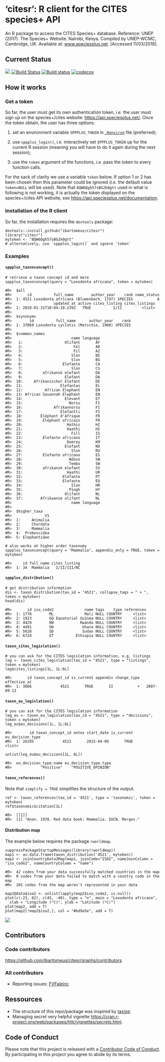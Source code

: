 ‘citesr’: R client for the CITES species+ API
=============================================

An R package to access the CITES Species+ database. Reference: UNEP
(2017). The Species+ Website. Nairobi, Kenya. Compiled by UNEP-WCMC,
Cambridge, UK. Available at: www.speciesplus.net. \[Accessed
11/03/2018\].

Current Status
--------------

![](https://img.shields.io/badge/citesr-InDevelopment-d7ae67.svg)
[![Build
Status](https://travis-ci.org/ibartomeus/citesr.svg?branch=master)](https://travis-ci.org/ibartomeus/citesr)
[![Build
status](https://ci.appveyor.com/api/projects/status/j8u04bwan0kqpn0f?svg=true)](https://ci.appveyor.com/project/KevCaz/citesr)
[![codecov](https://codecov.io/gh/ibartomeus/citesr/branch/master/graph/badge.svg)](https://codecov.io/gh/ibartomeus/citesr)

How it works
------------

### Get a token

So far, the user must get its own authentication token, *i.e.* the user
must sign up on the species+/cites website:
<https://api.speciesplus.net/>. Once the token obtain, the user has
three options:

1.  set an environment variable `SPPPLUS_TOKEN` in
    [`.Renviron`](https://stat.ethz.ch/R-manual/R-devel/library/base/html/Startup.html)
    file (preferred);

2.  use `sppplus_login()`, *i.e.* interactively set `SPPPLUS_TOKEN` up
    for the current R session (meaning you will have to do it again
    during the next session);

3.  use the `token` argument of the functions, *i.e.* pass the token to
    every function calls.

For the sack of clarity we use a variable `token` below. If option 1 or
2 has been chosen then this parameter could be ignored (*i.e.* the
default value `token=NULL` will be used). Note that `8QW6Qgh57sBG2k0gtt`
used in what is following is not working, it is actually the token
displayed on the species+/cites API website, see
<https://api.speciesplus.net/documentation>.

### Installation of the R client

So far, the installation requires the `devtools` package:

    devtools::install_github("ibartomeus/citesr")
    library("citesr")
    mytoken <- "8QW6Qgh57sBG2k0gtt"
    # alternatively, use `sppplus_login()` and ignore `token`

### Examples

#### `sppplus_taxonconcept()`

    # retrieve a taxon concept id and more
    sppplus_taxonconcept(query = "Loxodonta africana", token = mytoken)

    #R>  $all
    #R>       id          full_name        author_year    rank name_status
    #R>  1: 4521 Loxodonta africana (Blumenbach, 1797) SPECIES           A
    #R>                   updated_at active cites_listing cites_listings
    #R>  1: 2018-01-31T10:04:10.239Z   TRUE          I/II         <list>
    #R>  
    #R>  $synonyms
    #R>        id          full_name      author_year    rank
    #R>  1: 37069 Loxodonta cyclotis (Matschie, 1900) SPECIES
    #R>  
    #R>  $common_names
    #R>                           name language
    #R>   1:                   Olifant       AF
    #R>   2:                       Fel       AR
    #R>   3:                       Fil       AZ
    #R>   4:                      Slon       BE
    #R>   5:                      Slon       BG
    #R>   6:                  Elefante       CA
    #R>   7:                      Slon       CS
    #R>   8:         afrikansk elefant       DA
    #R>   9:                   Elefant       DA
    #R>  10:     Afrikanischer Elefant       DE
    #R>  11:                 Elefantas       EL
    #R>  12:          African Elephant       EN
    #R>  13: African Savannah Elephant       EN
    #R>  14:                   Elevant       ET
    #R>  15:                     Norsu       FI
    #R>  16:              Afrikannorsu       FI
    #R>  17:                 Elefantti       FI
    #R>  18:        Eléphant d'Afrique       FR
    #R>  19:         Eléphant africain       FR
    #R>  20:                    Hathis       HI
    #R>  21:                    Haathi       HI
    #R>  22:                      Fill       IS
    #R>  23:         Elefante africano       IT
    #R>  24:                    Domrey       KM
    #R>  25:                   Elefant       NO
    #R>  26:                      Slon       RU
    #R>  27:         Elefante africano       ES
    #R>  28:                     Ndovo       SW
    #R>  29:                     Tembo       SW
    #R>  30:         afrikansk elefant       SV
    #R>  31:                    Haathi       UR
    #R>  32:                  Elefante       PT
    #R>  33:                  Elefante       EU
    #R>  34:                      Slon       HR
    #R>  35:                     Piugh       HY
    #R>  36:                   Olifant       NL
    #R>  37:        Afrikaanse olifant       NL
    #R>                           name language
    #R>  
    #R>  $higher_taxa
    #R>               V1
    #R>  1:     Animalia
    #R>  2:     Chordata
    #R>  3:     Mammalia
    #R>  4:  Proboscidea
    #R>  5: Elephantidae

    # also works at higher order taxonomy
    sppplus_taxonconcept(query = "Mammalia", appendix_only = TRUE, token = mytoken)

    #R>     id full_name cites_listing
    #R>  1: 34  Mammalia   I/II/III/NC

#### `sppplus_distribution()`

    # get distribution information
    dis <- taxon_distribution(tax_id = "4521", collapse_tags = " + ", token = mytoken)
    head(dis)

    #R>       id iso_code2              name tags    type references
    #R>  1: 1778        ML              Mali NULL COUNTRY     <list>
    #R>  2: 1923        GQ Equatorial Guinea NULL COUNTRY     <list>
    #R>  3: 4429        RW            Rwanda NULL COUNTRY     <list>
    #R>  4: 4491        GH             Ghana NULL COUNTRY     <list>
    #R>  5: 5628        SD             Sudan NULL COUNTRY     <list>
    #R>  6: 6724        ET          Ethiopia NULL COUNTRY     <list>

#### `taxon_cites_legislation()`

    # you can ask for the CITES legislation information, e.g. listings
    leg <- taxon_cites_legislation(tax_id = "4521", type = "listings", token = mytoken)
    leg$cites_listings[1L, 1L:6L]

    #R>       id taxon_concept_id is_current appendix change_type effective_at
    #R>  1: 3666             4521       TRUE       II           +   2007-09-13

#### `taxon_eu_legislation()`

    # you can ask for the CITES legislation information
    leg_eu <- taxon_eu_legislation(tax_id = "4521", type = "decisions", token = mytoken)
    leg_eu$eu_decisions[1L, 1L:6L]

    #R>        id taxon_concept_id notes start_date is_current eu_decision_type
    #R>  1: 26285             4521       2015-04-09       TRUE           <list>

    unlist(leg_eu$eu_decisions[1L, 6L])

    #R>  eu_decision_type.name eu_decision_type.type 
    #R>             "Positive"    "POSITIVE_OPINION"

#### `taxon_references()`

Note that `simplify = TRUE` simplifies the structure of the output.

    ref <- taxon_references(tax_id = '4521', type = 'taxonomic', token = mytoken)
    ref$taxonomic$citation[1L]

    #R>  [[1]]
    #R>  [1] "Anon. 1978. Red data book: Mammalia. IUCN. Morges."

#### Distribution map

The example below requires the package `rworldmap`.

    suppressPackageStartupMessages(library(rworldmap))
    map1 <- as.data.frame(taxon_distribution('4521', mytoken))
    map2 <- joinCountryData2Map(map1, joinCode="ISO2", nameJoinColumn = "iso_code2", nameCountryColumn = "name")

    #R>  42 codes from your data successfully matched countries in the map
    #R>  0 codes from your data failed to match with a country code in the map
    #R>  201 codes from the map weren't represented in your data

    map2@data$iso2 <- unlist(lapply(map2$iso_code2, is.null))
    plot(c(-23, 62), c(45, -40), type = "n", main = "Loxodonta africana",
      xlab = "Longitude (°C)", ylab = "Latitude (°C)")
    plot(map2, add = T)
    plot(map2[!map2$iso2,], col = "#bd9a5e", add = T)

![](inst/assets/img/map-1.png)

Contributors
------------

### Code contributors

<https://github.com/ibartomeus/citesr/graphs/contributors>

### All contributors

-   Reporting issues: [FVFaleiro](https://github.com/FVFaleiro);

Ressources
----------

-   The structure of this repo/package was inspired by
    [taxize](https://github.com/ropensci/taxize);
-   Managing secret very helpful vignette
    <https://cran.r-project.org/web/packages/httr/vignettes/secrets.html>.

Code of Conduct
---------------

Please note that this project is released with a [Contributor Code of
Conduct](CONDUCT.md). By participating in this project you agree to
abide by its terms.
